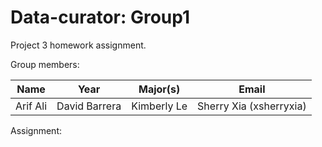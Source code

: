 Data-curator: Group1
=====================

Project 3 homework assignment.

Group members: 

| Name             | Year  |  Major(s) |Email|
| -------------    |:------:| :-----: |:-----:|
| Arif Ali| David Barrera| Kimberly Le| Sherry Xia (xsherryxia)|

Assignment:
